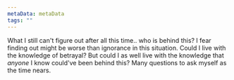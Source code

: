 ```yaml
---
metaData: metaData
tags: ""
---
```


What I still can't figure out after all this time.. who is behind this? I fear finding out might be worse than ignorance in this situation. Could I live with the knowledge of betrayal? But could I as well live with the knowledge that *anyone* I know could've been behind this?
Many questions to ask myself as the time nears.